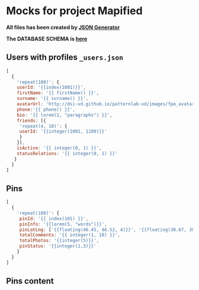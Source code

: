 # Mocks for project Mapified

**All files has been created by [JSON Generator](https://next.json-generator.com/)**

**The DATABASE SCHEMA is [here](https://app.quickdatabasediagrams.com/#/schema/GCs1EATVp02Z9RyqVBMrSg)**

## Users with profiles `_users.json`

```js
[
  {
    'repeat(100)': {
    userId: '{{index(1001)}}',
    firstName: '{{ firstName() }}',
    surname: '{{ surname() }}',
    avatarUrl: 'http://dsi-vd.github.io/patternlab-vd/images/fpo_avatar.png',
    phone:'{{ phone() }}',
    bio: '{{ lorem(1, "paragraphs") }}',
    friends: [{
     'repeat(4, 10)': {
     userId: '{{integer(1001, 1100)}}'
     }
    }],
    isActive: '{{ integer(0, 1) }}',
    statusRelations: '{{ integer(0, 1) }}'
   }
  }
]
```

## Pins 

```js
[
  {
    'repeat(100)': {
     pinId: '{{ index(101) }}',
     pinInfo: '{{lorem(5, "words")}}',
     pinLatLng: ['{{floating(46.45, 46.52, 4)}}', '{{floating(30.67, 30.77, 4)}}'],
     totalComments: '{{ integer(1, 10) }}',
     totalPhotos: '{{integer(5)}}',
     pinStatus: '{{integer(1,3)}}'
    }
  }
]
```

## Pins content
```js

```